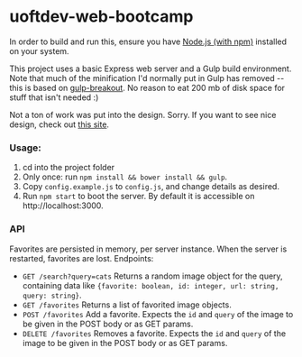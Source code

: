 # uoftdev-web-bootcamp

In order to build and run this, ensure you have [Node.js (with npm)](http://nodejs.org/download/) installed on your system.

This project uses a basic Express web server and a Gulp build environment. Note that much of the minification I'd normally put in Gulp has removed -- this is based on [gulp-breakout](https://github.com/connor4312/gulp-breakout). No reason to eat 200 mb of disk space for stuff that isn't needed :)

Not a ton of work was put into the design. Sorry. If you want to see nice design, check out [this site](http://mcprohosting.com/).

### Usage:

 1. cd into the project folder
 2. Only once: run `npm install && bower install && gulp`.
 3. Copy `config.example.js` to `config.js`, and change details as desired.
 3. Run `npm start` to boot the server. By default it is accessible on http://localhost:3000.


### API

Favorites are persisted in memory, per server instance. When the server is restarted, favorites are lost. Endpoints:

 * `GET /search?query=cats` Returns a random image object for the query, containing data like `{favorite: boolean, id: integer, url: string, query: string}`.
 * `GET /favorites` Returns a list of favorited image objects.
 * `POST /favorites` Add a favorite. Expects the `id` and `query` of the image to be given in the POST body or as GET params.
 * `DELETE /favorites` Removes a favorite. Expects the `id` and `query` of the image to be given in the POST body or as GET params.
